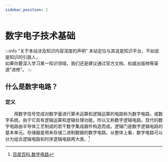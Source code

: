 ```yaml
---
sidebar_position: 2
---
```


# 数字电子技术基础

:::info "关于本站涉及知识内容深度的声明"
    本站定位与其说是知识平台，不如说是知识的引路人，  
    如果你要深入学习某一知识领域，我们还是建议通过官方文档、权威出版物等渠道“进修”。
:::

## 什么是数字电路？

### 定义

&emsp;&emsp;用数字信号完成对数字量进行算术运算和逻辑运算的电路称为数字电路，或数字系统。由于它具有逻辑运算和逻辑处理功能，所以又称数字逻辑电路。现代的数字电路由半导体工艺制成的若干数字集成器件构造而成。逻辑门是数字逻辑电路的基本单元。存储器是用来存储二进制数据的数字电路。从整体上看，数字电路可以分为组合逻辑电路和时序逻辑电路两大类。[^1]

[^1]:[百度百科.数字电路](https://baike.baidu.com/item/%E6%95%B0%E5%AD%97%E7%94%B5%E8%B7%AF/1705)